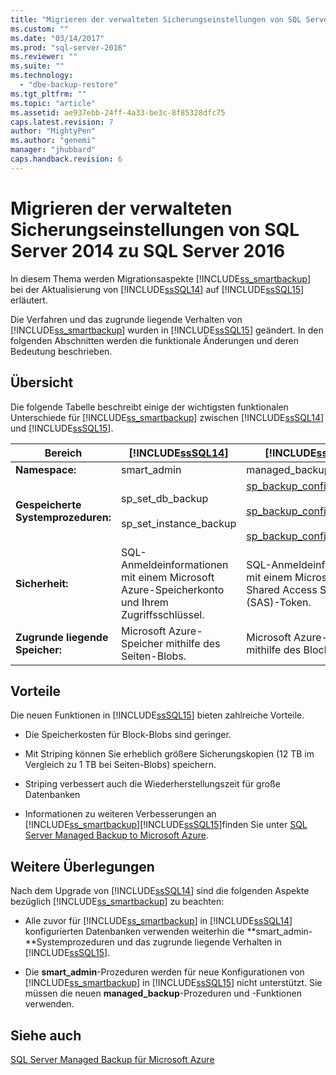```yaml
---
title: "Migrieren der verwalteten Sicherungseinstellungen von SQL Server 2014 zu SQL Server 2016 | Microsoft Docs"
ms.custom: ""
ms.date: "03/14/2017"
ms.prod: "sql-server-2016"
ms.reviewer: ""
ms.suite: ""
ms.technology: 
  - "dbe-backup-restore"
ms.tgt_pltfrm: ""
ms.topic: "article"
ms.assetid: ae937ebb-24ff-4a33-be3c-8f85328dfc75
caps.latest.revision: 7
author: "MightyPen"
ms.author: "genemi"
manager: "jhubbard"
caps.handback.revision: 6
---
```

# Migrieren der verwalteten Sicherungseinstellungen von SQL Server 2014 zu SQL Server 2016
  In diesem Thema werden Migrationsaspekte [!INCLUDE[ss_smartbackup](../../includes/ss-smartbackup-md.md)] bei der Aktualisierung von [!INCLUDE[ssSQL14](../../includes/sssql14-md.md)] auf [!INCLUDE[ssSQL15](../../includes/sssql15-md.md)] erläutert.  
  
 Die Verfahren und das zugrunde liegende Verhalten von [!INCLUDE[ss_smartbackup](../../includes/ss-smartbackup-md.md)] wurden in [!INCLUDE[ssSQL15](../../includes/sssql15-md.md)] geändert. In den folgenden Abschnitten werden die funktionale Änderungen und deren Bedeutung beschrieben.  
  
## Übersicht  
 Die folgende Tabelle beschreibt einige der wichtigsten funktionalen Unterschiede für [!INCLUDE[ss_smartbackup](../../includes/ss-smartbackup-md.md)] zwischen [!INCLUDE[ssSQL14](../../includes/sssql14-md.md)] und [!INCLUDE[ssSQL15](../../includes/sssql15-md.md)].  
  
|Bereich|[!INCLUDE[ssSQL14](../../includes/sssql14-md.md)]|[!INCLUDE[ssSQL15](../../includes/sssql15-md.md)]|  
|----------|---------------------------|---------------------------|  
|**Namespace:**|smart_admin|managed_backup|  
|**Gespeicherte Systemprozeduren:**|sp_set_db_backup<br /><br /> sp_set_instance_backup|[sp_backup_config_basic](../../relational-databases/system-stored-procedures/managed-backup-sp-backup-config-basic-transact-sql.md)<br /><br /> [sp_backup_config_advanced](../../relational-databases/system-stored-procedures/managed-backup-sp-backup-config-advanced-transact-sql.md)<br /><br /> [sp_backup_config_schedule](../../relational-databases/system-stored-procedures/managed-backup-sp-backup-config-schedule-transact-sql.md)|  
|**Sicherheit:**|SQL-Anmeldeinformationen mit einem Microsoft Azure-Speicherkonto und Ihrem Zugriffsschlüssel.|SQL-Anmeldeinformationen mit einem Microsoft Azure Shared Access Signature (SAS)-Token.|  
|**Zugrunde liegende Speicher:**|Microsoft Azure-Speicher mithilfe des Seiten-Blobs.|Microsoft Azure-Speicher mithilfe des Block-Blobs.|  
  
## Vorteile  
 Die neuen Funktionen in [!INCLUDE[ssSQL15](../../includes/sssql15-md.md)] bieten zahlreiche Vorteile.  
  
-   Die Speicherkosten für Block-Blobs sind geringer.  
  
-   Mit Striping können Sie erheblich größere Sicherungskopien (12 TB im Vergleich zu 1 TB bei Seiten-Blobs) speichern.  
  
-   Striping verbessert auch die Wiederherstellungszeit für große Datenbanken  
  
-   Informationen zu weiteren Verbesserungen an [!INCLUDE[ss_smartbackup](../../includes/ss-smartbackup-md.md)][!INCLUDE[ssSQL15](../../includes/sssql15-md.md)]finden Sie unter [SQL Server Managed Backup to Microsoft Azure](../../relational-databases/backup-restore/sql-server-managed-backup-to-microsoft-azure.md).  
  
## Weitere Überlegungen  
 Nach dem Upgrade von [!INCLUDE[ssSQL14](../../includes/sssql14-md.md)] sind die folgenden Aspekte bezüglich [!INCLUDE[ss_smartbackup](../../includes/ss-smartbackup-md.md)] zu beachten:  
  
-   Alle zuvor für [!INCLUDE[ss_smartbackup](../../includes/ss-smartbackup-md.md)] in [!INCLUDE[ssSQL14](../../includes/sssql14-md.md)] konfigurierten Datenbanken verwenden weiterhin die **smart_admin-**Systemprozeduren und das zugrunde liegende Verhalten in [!INCLUDE[ssSQL15](../../includes/sssql15-md.md)].  
  
-   Die **smart_admin**-Prozeduren werden für neue Konfigurationen von [!INCLUDE[ss_smartbackup](../../includes/ss-smartbackup-md.md)] in [!INCLUDE[ssSQL15](../../includes/sssql15-md.md)] nicht unterstützt. Sie müssen die neuen **managed_backup**-Prozeduren und -Funktionen verwenden.  
  
## Siehe auch  
 [SQL Server Managed Backup für Microsoft Azure](../../relational-databases/backup-restore/sql-server-managed-backup-to-microsoft-azure.md)  
  
  